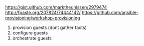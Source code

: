 https://gist.github.com/marktheunissen/2979474
http://fpaste.org/207824/74444142/
https://github.com/ansible-provisioning/workshop-provisioning

1. provision guests (dont gather facts)
2. configure guests
3. orchestrate guests



